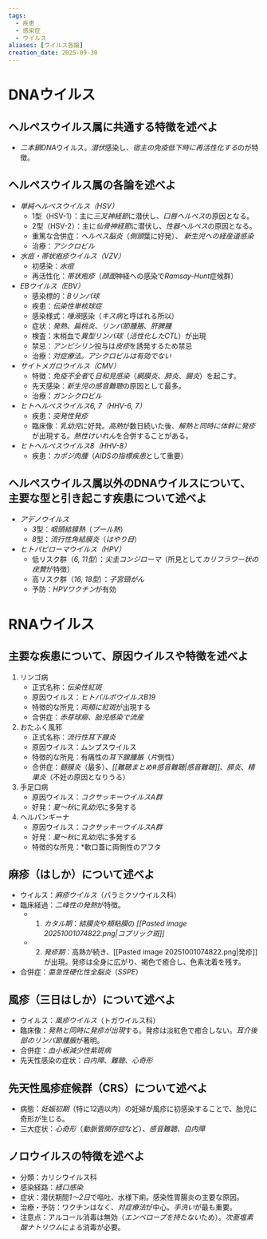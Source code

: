 ```yaml
---
tags:
  - 疾患
  - 感染症
  - ウイルス
aliases: [ウイルス各論]
creation_date: 2025-09-30
---
```

# DNAウイルス
## ヘルペスウイルス属に共通する特徴を述べよ
- *二本鎖DNA*ウイルス。*潜伏*感染し、*宿主の免疫低下時に再活性化する*のが特徴。

## ヘルペスウイルス属の各論を述べよ
- *単純ヘルペスウイルス（HSV）*
	- 1型（HSV-1）：主に*三叉神経節*に潜伏し、*口唇ヘルペス*の原因となる。
	- 2型（HSV-2）：主に*仙骨神経節*に潜伏し、*性器ヘルペス*の原因となる。
	- 重篤な合併症：*ヘルペス脳炎*（*側頭*葉に好発）、
	*新生児への経産道感染*
	- 治療：*アシクロビル*
- *水痘・帯状疱疹ウイルス（VZV）*
	- 初感染：*水痘*
	- 再活性化：*帯状疱疹*（*顔面*神経への感染で*Ramsay-Hunt*症候群）
- *EBウイルス（EBV）*
	- 感染標的：*Bリンパ球*
	- 疾患：*伝染性単核球症*
	- 感染様式：*唾液*感染（*キス病*と呼ばれる所以）
	- 症状：*発熱*、*扁桃炎*、*リンパ節腫脹*、*肝脾腫*
	- 検査：末梢血で*異型リンパ球*（*活性化したCTL*）が出現
	- 禁忌：*アンピシリン*投与は*皮疹*を誘発するため禁忌
	- 治療：*対症療法。アシクロビルは有効でない*
- *サイトメガロウイルス（CMV）*
	- 特徴：*免疫不全者*で*日和見感染*（*網膜炎*、*肺炎*、*腸炎*）を起こす。
	- 先天感染：*新生児の感音難聴*の原因として最多。
	- 治療：*ガンシクロビル*
- *ヒトヘルペスウイルス6, 7（HHV-6, 7）*
	- 疾患：*突発性発疹*
	- 臨床像：*乳幼児*に好発。*高熱*が数日続いた後、*解熱と同時に体幹に発疹*が出現する。*熱性けいれん*を合併することがある。
- *ヒトヘルペスウイルス8（HHV-8）*
	- 疾患：*カポジ肉腫*（*AIDSの指標疾患*として重要）

## ヘルペスウイルス属以外のDNAウイルスについて、主要な型と引き起こす疾患について述べよ
- *アデノウイルス*
	- *3*型：*咽頭結膜熱*（*プール熱*）
	- *8*型：*流行性角結膜炎*（*はやり目*）
- *ヒトパピローマウイルス（HPV）*
	- 低リスク群（*6, 11型*）：*尖圭コンジローマ*（所見として*カリフラワー状の疣贅*が特徴）
	- 高リスク群（*16, 18型*）：*子宮頸がん*
	- 予防：*HPVワクチン*が有効

# RNAウイルス
## 主要な疾患について、原因ウイルスや特徴を述べよ
1. リンゴ病
	- 正式名称：*伝染性紅斑*
	- 原因ウイルス：*ヒトパルボウイルスB19*
	- 特徴的な所見：*両頬に紅斑*が出現する
	- 合併症：*赤芽球癆*、*胎児感染で流産*
2. おたふく風邪
	- 正式名称：*流行性耳下腺炎*
	- 原因ウイルス：ムンプスウイルス
	- 特徴的な所見：有痛性の*耳下腺腫脹*（*片*側性）
	- 合併症：*髄膜炎*（最多）、*[[難聴まとめ#感音難聴|感音難聴]]*、*膵炎*、*精巣炎*（不妊の原因となりうる）
3. 手足口病
	- 原因ウイルス：*コクサッキーウイルスA群*
	- 好発：*夏～秋*に*乳幼児*に多発する
4. ヘルパンギーナ
	- 原因ウイルス：*コクサッキーウイルスA群*
	- 好発：*夏～秋*に*乳幼児*に多発する
	- 特徴的な所見：*軟口蓋に両側性のアフタ

## 麻疹（はしか）について述べよ
- ウイルス：*麻疹ウイルス*（パラミクソウイルス科）
- 臨床経過：*二峰性の発熱*が特徴。
	- 1. *カタル期*：*結膜炎*や*頬粘膜*の *[[Pasted image 20251001074822.png|コプリック斑]]*
	- 2. *発疹期*：高熱が続き、[[Pasted image 20251001074822.png|発疹]]が出現。発疹は全身に広がり、褐色で癒合し、色素沈着を残す。
- 合併症：*亜急性硬化性全脳炎*（*SSPE*）
## 風疹（三日はしか）について述べよ
- ウイルス：*風疹ウイルス*（トガウイルス科）
- 臨床像：*発熱と同時に発疹が出現*する。発疹は淡紅色で癒合しない。*耳介後部のリンパ節腫脹*が著明。
- 合併症：*血小板減少性紫斑病*
- 先天性感染の症状：*白内障*、*難聴*、*心奇形*

## 先天性風疹症候群（CRS）について述べよ
- 病態：*妊娠初期*（特に12週以内）の妊婦が風疹に初感染することで、胎児に奇形が生じる。
- 三大症状：*心奇形*（*動脈管開存症*など）、*感音難聴*、*白内障*

## ノロウイルスの特徴を述べよ
- 分類：カリシウイルス科
- 感染経路：*経口感染*
- 症状：潜伏期間*1〜2日*で嘔吐、水様下痢。感染性胃腸炎の主要な原因。
- 治療・予防：ワクチンはなく、*対症療法*が中心。*手洗い*が最も重要。
- 注意点：アルコール消毒は無効（*エンベロープを持たない*ため）。*次亜塩素酸ナトリウム*による消毒が必要。